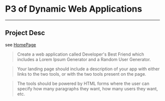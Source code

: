 # P3 of Dynamic Web Applications

----
## Project Desc
see [HomePage](http://dwa15.com/Projects/P3)

> Create a web application called Developer's Best Friend which includes a Lorem Ipsum Generator and a Random User Generator.

> Your landing page should include a description of your app with either links to the two tools, or with the two tools present on the page.

> The tools should be powered by HTML forms where the user can specify how many paragraphs they want, how many users they want, etc.



